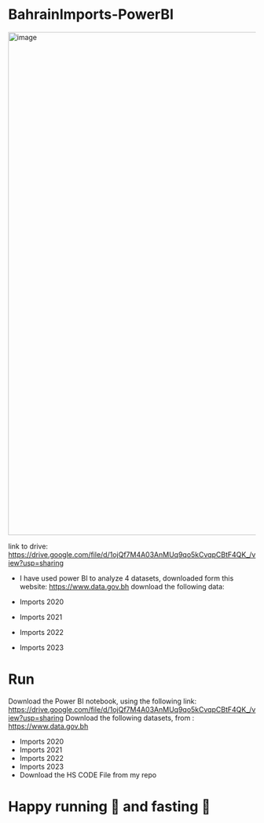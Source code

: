 # BahrainImports-PowerBI

<img width="1023" alt="image" src="https://github.com/user-attachments/assets/c4b7cad9-8c65-4f18-8206-f6e4080db24a" />



link to drive:  https://drive.google.com/file/d/1ojQf7M4A03AnMUq9qo5kCvqpCBtF4QK_/view?usp=sharing

- I have used power BI to analyze 4 datasets, downloaded form this website: https://www.data.gov.bh download the following data:

- Imports 2020
- Imports 2021
- Imports 2022
- Imports 2023


# Run

Download the Power BI notebook, using the following link: https://drive.google.com/file/d/1ojQf7M4A03AnMUq9qo5kCvqpCBtF4QK_/view?usp=sharing
Download the following datasets, from :  https://www.data.gov.bh
- Imports 2020
- Imports 2021
- Imports 2022
- Imports 2023
- Download the HS CODE File from my repo

# Happy running 🏃 and fasting 🌙

